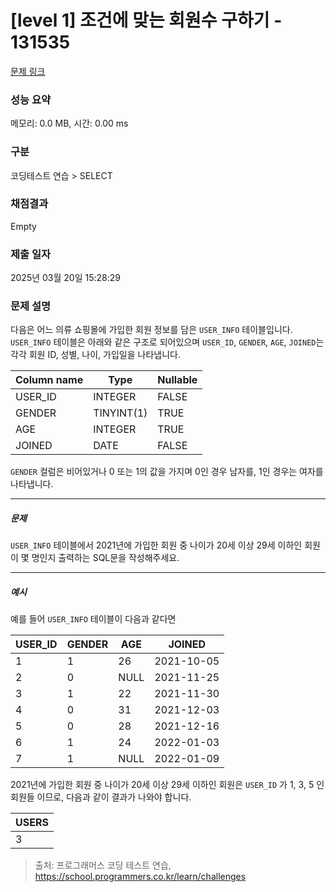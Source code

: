# [level 1] 조건에 맞는 회원수 구하기 - 131535 

[문제 링크](https://school.programmers.co.kr/learn/courses/30/lessons/131535) 

### 성능 요약

메모리: 0.0 MB, 시간: 0.00 ms

### 구분

코딩테스트 연습 > SELECT

### 채점결과

Empty

### 제출 일자

2025년 03월 20일 15:28:29

### 문제 설명

<p style="user-select: auto !important;">다음은 어느 의류 쇼핑몰에 가입한 회원 정보를 담은 <code style="user-select: auto !important;">USER_INFO</code> 테이블입니다. <code style="user-select: auto !important;">USER_INFO</code> 테이블은 아래와 같은 구조로 되어있으며 <code style="user-select: auto !important;">USER_ID</code>, <code style="user-select: auto !important;">GENDER</code>, <code style="user-select: auto !important;">AGE</code>, <code style="user-select: auto !important;">JOINED</code>는 각각 회원 ID, 성별, 나이, 가입일을 나타냅니다.</p>
<table class="table" style="user-select: auto !important;">
        <thead style="user-select: auto !important;"><tr style="user-select: auto !important;">
<th style="user-select: auto !important;">Column name</th>
<th style="user-select: auto !important;">Type</th>
<th style="user-select: auto !important;">Nullable</th>
</tr>
</thead>
        <tbody style="user-select: auto !important;"><tr style="user-select: auto !important;">
<td style="user-select: auto !important;">USER_ID</td>
<td style="user-select: auto !important;">INTEGER</td>
<td style="user-select: auto !important;">FALSE</td>
</tr>
<tr style="user-select: auto !important;">
<td style="user-select: auto !important;">GENDER</td>
<td style="user-select: auto !important;">TINYINT(1)</td>
<td style="user-select: auto !important;">TRUE</td>
</tr>
<tr style="user-select: auto !important;">
<td style="user-select: auto !important;">AGE</td>
<td style="user-select: auto !important;">INTEGER</td>
<td style="user-select: auto !important;">TRUE</td>
</tr>
<tr style="user-select: auto !important;">
<td style="user-select: auto !important;">JOINED</td>
<td style="user-select: auto !important;">DATE</td>
<td style="user-select: auto !important;">FALSE</td>
</tr>
</tbody>
      </table>
<p style="user-select: auto !important;"><code style="user-select: auto !important;">GENDER</code> 컬럼은 비어있거나 0 또는 1의 값을 가지며 0인 경우 남자를, 1인 경우는 여자를 나타냅니다.</p>

<hr style="user-select: auto !important;">

<h5 style="user-select: auto !important;">문제</h5>

<p style="user-select: auto !important;"><code style="user-select: auto !important;">USER_INFO</code> 테이블에서 2021년에 가입한 회원 중 나이가 20세 이상 29세 이하인 회원이 몇 명인지 출력하는 SQL문을 작성해주세요.</p>

<hr style="user-select: auto !important;">

<h5 style="user-select: auto !important;">예시</h5>

<p style="user-select: auto !important;">예를 들어 <code style="user-select: auto !important;">USER_INFO</code> 테이블이 다음과 같다면</p>
<table class="table" style="user-select: auto !important;">
        <thead style="user-select: auto !important;"><tr style="user-select: auto !important;">
<th style="user-select: auto !important;">USER_ID</th>
<th style="user-select: auto !important;">GENDER</th>
<th style="user-select: auto !important;">AGE</th>
<th style="user-select: auto !important;">JOINED</th>
</tr>
</thead>
        <tbody style="user-select: auto !important;"><tr style="user-select: auto !important;">
<td style="user-select: auto !important;">1</td>
<td style="user-select: auto !important;">1</td>
<td style="user-select: auto !important;">26</td>
<td style="user-select: auto !important;">2021-10-05</td>
</tr>
<tr style="user-select: auto !important;">
<td style="user-select: auto !important;">2</td>
<td style="user-select: auto !important;">0</td>
<td style="user-select: auto !important;">NULL</td>
<td style="user-select: auto !important;">2021-11-25</td>
</tr>
<tr style="user-select: auto !important;">
<td style="user-select: auto !important;">3</td>
<td style="user-select: auto !important;">1</td>
<td style="user-select: auto !important;">22</td>
<td style="user-select: auto !important;">2021-11-30</td>
</tr>
<tr style="user-select: auto !important;">
<td style="user-select: auto !important;">4</td>
<td style="user-select: auto !important;">0</td>
<td style="user-select: auto !important;">31</td>
<td style="user-select: auto !important;">2021-12-03</td>
</tr>
<tr style="user-select: auto !important;">
<td style="user-select: auto !important;">5</td>
<td style="user-select: auto !important;">0</td>
<td style="user-select: auto !important;">28</td>
<td style="user-select: auto !important;">2021-12-16</td>
</tr>
<tr style="user-select: auto !important;">
<td style="user-select: auto !important;">6</td>
<td style="user-select: auto !important;">1</td>
<td style="user-select: auto !important;">24</td>
<td style="user-select: auto !important;">2022-01-03</td>
</tr>
<tr style="user-select: auto !important;">
<td style="user-select: auto !important;">7</td>
<td style="user-select: auto !important;">1</td>
<td style="user-select: auto !important;">NULL</td>
<td style="user-select: auto !important;">2022-01-09</td>
</tr>
</tbody>
      </table>
<p style="user-select: auto !important;">2021년에 가입한 회원 중 나이가 20세 이상 29세 이하인 회원은 <code style="user-select: auto !important;">USER_ID</code> 가 1, 3, 5 인 회원들 이므로, 다음과 같이 결과가 나와야 합니다.</p>
<table class="table" style="user-select: auto !important;">
        <thead style="user-select: auto !important;"><tr style="user-select: auto !important;">
<th style="user-select: auto !important;">USERS</th>
</tr>
</thead>
        <tbody style="user-select: auto !important;"><tr style="user-select: auto !important;">
<td style="user-select: auto !important;">3</td>
</tr>
</tbody>
      </table>

> 출처: 프로그래머스 코딩 테스트 연습, https://school.programmers.co.kr/learn/challenges